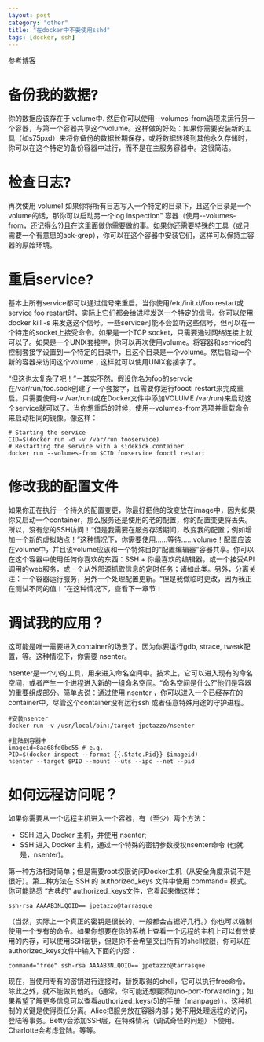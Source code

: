 ```yaml
---
layout: post
category: "other"
title: "在docker中不要使用sshd"
tags: [docker, ssh]
---
```


参考[博客](http://www.oschina.net/translate/why-you-dont-need-to-run-sshd-in-docker?cmp)

# 备份我的数据?

你的数据应该存在于 volume中. 然后你可以使用--volumes-from选项来运行另一个容器，与第一个容器共享这个volume。这样做的好处：如果你需要安装新的工具（如s75pxd）来将你备份的数据长期保存，或将数据转移到其他永久存储时，你可以在这个特定的备份容器中进行，而不是在主服务容器中。这很简洁。

# 检查日志?

再次使用 volume! 如果你将所有日志写入一个特定的目录下，且这个目录是一个volume的话，那你可以启动另一个log inspection" 容器（使用--volumes-from，还记得么?)且在这里面做你需要做的事。如果你还需要特殊的工具（或只需要一个有意思的ack-grep），你可以在这个容器中安装它们，这样可以保持主容器的原始环境。

# 重启service?

基本上所有service都可以通过信号来重启。当你使用/etc/init.d/foo restart或service foo restart时，实际上它们都会给进程发送一个特定的信号。你可以使用docker kill -s <signal>来发送这个信号。一些service可能不会监听这些信号，但可以在一个特定的socket上接受命令。如果是一个TCP socket，只需要通过网络连接上就可以了。如果是一个UNIX套接字，你可以再次使用volume。将容器和service的控制套接字设置到一个特定的目录中，且这个目录是一个volume。然后启动一个新的容器来访问这个volume；这样就可以使用UNIX套接字了。

“但这也太复杂了吧！”－其实不然。假设你名为foo的servcie 在/var/run/foo.sock创建了一个套接字，且需要你运行fooctl restart来完成重启。只需要使用-v /var/run(或在Docker文件中添加VOLUME /var/run)来启动这个service就可以了。当你想重启的时候，使用--volumes-from选项并重载命令来启动相同的镜像。像这样：

```
# Starting the service
CID=$(docker run -d -v /var/run fooservice)
# Restarting the service with a sidekick container
docker run --volumes-from $CID fooservice fooctl restart
```

# 修改我的配置文件

如果你正在执行一个持久的配置变更，你最好把他的改变放在image中，因为如果你又启动一个container，那么服务还是使用的老的配置，你的配置变更将丢失。所以，没有您的SSH访问！“但是我需要在服务存活期间，改变我的配置；例如增加一个新的虚拟站点！”这种情况下，你需要使用……等待……volume！配置应该在volume中，并且该volume应该和一个特殊目的“配置编辑器”容器共享。你可以在这个容器中使用任何你喜欢的东西：SSH + 你最喜欢的编辑器，或一个接受API调用的web服务，或一个从外部源抓取信息的定时任务；诸如此类。另外，分离关注：一个容器运行服务，另外一个处理配置更新。“但是我做临时更改，因为我正在测试不同的值！”在这种情况下，查看下一章节！

# 调试我的应用？

这可能是唯一需要进入container的场景了。因为你要运行gdb, strace, tweak配置，等。这种情况下，你需要 nsenter。

nsenter是一个小的工具，用来进入命名空间中。技术上，它可以进入现有的命名空间，或者产生一个进程进入新的一组命名空间。“命名空间是什么?”他们是容器的重要组成部分。简单点说：通过使用 nsenter ，你可以进入一个已经存在的container中，尽管这个container没有运行ssh 或者任意特殊用途的守护进程。

```shell
#安装nsenter
docker run -v /usr/local/bin:/target jpetazzo/nsenter

#登陆到容器中
imageid=8aa68fd0bc55 # e.g.
PID=$(docker inspect --format {{.State.Pid}} $imageid)
nsenter --target $PID --mount --uts --ipc --net --pid
```

# 如何远程访问呢？

如果你需要从一个远程主机进入一个容器，有（至少）两个方法：

+ SSH 进入 Docker 主机，并使用 nsenter;
+ SSH 进入 Docker 主机，通过一个特殊的密钥参数授权nsenter命令  (也就是，nsenter)。

第一种方法相对简单；但是需要root权限访问Docker主机（从安全角度来说不是很好）。第二种方法在 SSH 的 authorized_keys 文件中使用 command= 模式。你可能熟悉 “古典的” authorized_keys文件，它看起来像这样： 

```
ssh-rsa AAAAB3N…QOID== jpetazzo@tarrasque
```


（当然，实际上一个真正的密钥是很长的，一般都会占据好几行。）你也可以强制使用一个专有的命令。如果你想要在你的系统上查看一个远程的主机上可以有效使用的内存，可以使用SSH密钥，但是你不会希望交出所有的shell权限，你可以在authorized_keys文件中输入下面的内容：

```
command="free" ssh-rsa AAAAB3N…QOID== jpetazzo@tarrasque
```

现在，当使用专有的密钥进行连接时，替换取得的shell，它可以执行free命令。除此之外，就不能做其他的。（通常，你可能还想要添加no-port-forwarding；如果希望了解更多信息可以查看authorized_keys(5)的手册（manpage））。这种机制的关键是使得责任分离。Alice把服务放在容器内部；她不用处理远程的访问，登陆等事务。Betty会添加SSH层，在特殊情况（调试奇怪的问题）下使用。Charlotte会考虑登陆。等等。